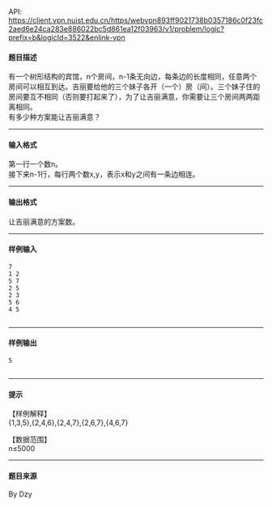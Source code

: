 API: https://client.vpn.nuist.edu.cn/https/webvpn893ff9021738b0357186c0f23fc2aed6e24ca283e886022bc5d861ea12f03963/v1/problem/logic?prefix=b&logicId=3522&enlink-vpn

#### 题目描述

有一个树形结构的宾馆，n个房间，n-1条无向边，每条边的长度相同，任意两个房间可以相互到达。吉丽要给他的三个妹子各开（一个）房（间）。三个妹子住的房间要互不相同（否则要打起来了），为了让吉丽满意，你需要让三个房间两两距离相同。  
有多少种方案能让吉丽满意？

---

#### 输入格式

第一行一个数n。  
接下来n-1行，每行两个数x,y，表示x和y之间有一条边相连。

---

#### 输出格式

让吉丽满意的方案数。

---

#### 样例输入
```
7
1 2
5 7
2 5
2 3
5 6
4 5


```

---

#### 样例输出
```
5


```

---

#### 提示

【样例解释】  
{1,3,5},{2,4,6},{2,4,7},{2,6,7},{4,6,7}

  
【数据范围】  
n≤5000

---

#### 题目来源

By Dzy